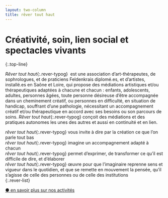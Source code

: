 ```yaml
---
layout: two-column
title: rêver tout haut
---
```

# Créativité, soin, lien social et spectacles vivants
{:.top-line}

<!-- ### Médiations et accompagnements thérapeutiques et créatifs adaptés aux personnes et aux institutions -->



*Rêver tout haut*{:.rever-typog}  est une association d’art-thérapeutes, de sophrologues, et de praticiens Feldenkrais diplomé.es, et d’artistes, installé.es en Saône et Loire, qui propose des médiations artistiques et/ou thérapeutiques adaptées à chacune et chacun : enfants, adolescents, adultes, personnes âgées, toute personne désireuse d’être accompagnée dans un cheminement créatif, ou personnes en difficulté, en situation de handicap, souffrant d’une pathologie, nécessitant un accompagnement créatif et/ou thérapeutique en accord avec ses besoins ou son parcours de soins. *Rêver tout haut*{:.rever-typog} conçoit des médiations et des pratiques autonomes les unes des autres et aussi en continuité et en lien.  

*rêver tout haut*{:.rever-typog} vous invite à  dire par la création ce que l’on parle tout bas  
*rêver tout haut*{:.rever-typog} imagine un accompagnement adapté à chacun  
*rêver tout haut*{:.rever-typog} permet d’exprimer, de transformer ce qu’il est difficile de dire, et d’élaborer  
*rêver tout haut*{:.rever-typog} œuvre pour que l’imaginaire reprenne sens et vigueur dans le quotidien, et que se remette en mouvement la pensée, qu’il s’agisse de celle des personnes ou de celle des institutions  
{:.rever-list}

<!-- <div class="tab">
<input id="tab-one" type="checkbox" name="tabs">
      <label for="tab-one">Nos activités</label>
      <div class="tab-content">
        <p><span class="rever-typog">Rêver tout haut</span> accompagne des personnes à domicile ou en cabinet, intervient dans le cadre de structures médico-sociales, et conçoit et anime des médiations adaptées aux spécificités institutionnelles, aux problématiques qu’elles accompagnent et aux nécessités du territoire sur lequel elles sont installées.</p>  

<p>Ecriture, dessin, collage, terre, expression du corps, exploration de son intériorité, musique, chansons, fabrication d’objets insolites, détournement d’objets de tous les jours, théâtre, travail de la voix, vidéo, photographie, sont les médiations proposées, sachant que Rêver tout haut, comme son nom l’indique, continue d’inventer des médiations singulières, toujours adaptées et réadaptées en fonction de la particularité des personnes et des structures, et de leur rythme.</p> 

<p>Individuelles ou groupales, en séances ponctuelles, régulières ou sous forme de stages, les médiations proposées peuvent être complémentaires et animées par plusieurs intervenant.es qui ont dans l’idée de créer des passerelles entre elles, afin d’offrir aux personnes accompagnées, l’environnement le plus créatif, le plus ouvert et le plus judicieux possible. Le travail en équipe, la concertation et le dialogue sont des valeurs de notre association.</p>  

<p><span class="rever-typog">Rêver tout haut</span> est aussi un espace d’échanges et de paroles de praticiens de la médiation, qui mettent en commun leurs idées, leur énergie afin de constamment nourrir et remettre en mouvement leurs pratiques, leurs actions, leurs concepts, et leurs méthodes.</p>
<p><span class="rever-typog">Rêver tout haut</span> se rêve, se projette et se pense comme un laboratoire d’idées nouvelles, d’expériences artistiques et thérapeutiques transversales, une mise en commun de pratiques toujours en mouvement et en questionnement, une entreprise concrète de transformation des personnes et des institutions, animée par la conscience des problématiques humaines contemporaines. Enfin, <span class="rever-typog">Rêver tout haut</span> mise sur l’imaginaire fécond des individus, des institutions, et des professionnels du soin.</p>
  </div>
</div> -->
<div class="savoir-plus"><a href="nos-activites">● en savoir plus sur nos activités</a></div>


<!-- <div class="tab">
<input id="tab-two" type="checkbox" name="tabs">
      <label for="tab-two">Pour qui ?</label>
      <div class="tab-content">
        <p>Nos ateliers sont ouverts à toutes et à tous. Chaque personne, de tout âge, ou chaque groupe désireux de faire appel à sa créativité, de tenter quelque chose qui le sorte du quotidien et le fasse voyager dans un univers artistique, qui lui fasse expérimenter une autre façon d’être, de voir le monde, d’être ensemble est bienvenu. </p>

<p>Comme nous travaillons régulièrement à partir de faits sociaux, ou problématiques de santé, nous pouvons aussi nous adapter et proposer des ateliers qui soient sensibles à certains publics comme : 
<ul>
<li>les bébés et leurs parents en difficultés de liens précoces</li>
<li>les enfants (en rupture familiale, enfants placés en famille d’accueil ou en foyer, enfants souffrant de troubles du comportement...)</li>
<li>les adolescents (troubles alimentaires, échec scolaire, début de la vie sexuelle et de la prise d’autonomie...)</li>
<li>les adultes (en conflits familiaux ou professionnels, souffrant de burn out- victimes de violences, en demande d’asile et de statut de réfugiée...)</li>
<li>femmes enceintes et leur entourage (questionnement autour de la parentalité, de la grand-parentalité, parcours d’adoption, de PMA, de traitement de la stérilité, annonce d’un handicap...)</li>
<li>les personnes âgées (stimulation des capacités cognitives et physiques...)</li>
<li>les personnes isolées  (exclues de la vue sociale et de contexte familial, précarité, mal-logées...)</li>
<li>les personnes porteuses d’un handicap psychique ou physique</li>
<li>les personnes suivant un traitement médical lourd, chez elle ou en milieu hospitalier, et personnes souffrant d’une addiction avec ou sans substance</li>
<li>les aidants : personnes soutenant, hébergeant des proches souffrant d’une pathologie, d’un handicap ou prenant en charge des personnes âgées dépendantes </li>
<li>les professionnels désireux de partager et de transformer leurs vécus et leurs relations complexes avec leurs usagers, leurs élèves, leurs patients, leurs pensionnaires. Professionnels du travail social, soignant et de l’accompagnement à la personne, traversant des difficultés ou des conflits, des transferts et contre-transferts éprouvants...)</li>
</ul>
</p>

<p>Enfin, comme nous travaillons aussi pour différentes structures, voici une liste non exhaustive de toutes celles avec lesquelles nous pouvons collaborer : </p>
<ul>
<li>Institutions médicales : 
  <ul>
  <li>Centre Médico-Psychologique </li>
  <li>Centre de Santé Mentale </li>
  <li>Hôpital de jour </li>
  <li>Centre Hospitalier </li>
  <li>Unité de Psychiatrie</li>
  <li>Maternité et Unité de périnatalité (stérilité, prématurité, orthogénie)</li>
  <li>Maison d’Accueil Spécialisée</li>
  <li>Unité Soin du lien mère/enfant</li>
  <li>Unité Alzheimer</li>
  <li>Soins Palliatifs</li>
  <li>Centre de Rééducation</li>
  <li>Centre de Radiothérapie- d’Oncologie</li>
  <li>Centre de Dialyse</li>
  <li>Maisons de Santé</li>
  </ul>
</li>

<li>Institutions médico-sociales : 
  <ul>
  <li>Instituts Médico-Educatifs</li>
  <li>Institut Thérapeutique Educatif et Pédagogique</li>
  <li>Service d’Education Spéciale et de Soins à Domicile</li>
  <li>Centre d’Action Médicale Précoce</li>
  <li>Etablissement et Service d’Aide par le Travail</li>
  <li>EHPAD (pour personnes âgées dépendantes)</li>
  <li>SAMSAH</li>
  <li>Maisons Départementales des Personnes Handicapées</li>
  <li>Les services et associations de soins et d’aide à domicile</li>
  <li>Comité Local de Santé Mentale</li>
  </ul>
</li>
​​<li>Institutions sociales :
  <ul>
    <li>Service des Aides Sociales à l’Enfance</li>
  <li>Protection Judiciaire de la Jeunesse</li>
  <li>Maison des Solidarités</li>
  <li>Associations et services d’accompagnement 
    <ul>
      <li>des bénéficiaires du RSA</li>
      <li>des personnes sous tutelle</li>
      <li>des personnes en recherche d’emploi</li>
      <li>des personnes précaires et exclues des relations sociales</li>
      <li>des personnes suivies par les services judiciaires</li>
      <li>du passage à la retraite</li>
    </ul></li>
  <li>Lieux d’accueil des questions de parentalité (LAEP)</li>
  <li>Education Nationale</li>
  <li>Missions d’accueil des réfugiés et demandeurs d’asile</li>
  <li>Centres Sociaux</li>
  <li>Maisons de quartier</li>
  <li>Associations d’Aidants</li>
  <li>Unafam</li>
  <li>Foyers d’hébergement</li>
  <li>Service d’accompagnement de personnes victimes de violence</li>
  <li>Médiations familiales</li>
  <li>Mutuelle Sociale Agricole</li>
  <li>Caisses de retraite</li>
  </ul>
</li>
</ul>
</div>
</div>
    


 -->